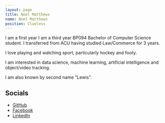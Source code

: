 ```yaml
---
layout: page
title: Noel Matthews
name: Noel Matthews
position: Clueless
---
```


I am a first year I am a third year BP094 Bachelor of Computer Science student. I transferred from ACU having studied Law/Commerce for 3 years.

I love playing and watching sport, particularly hockey and footy.

I am interested in data science, machine learning, artificial intelligence and object/video tracking.

I am also known by second name "Lewis".

## Socials
 - [GitHub](https://github.com/s3860249RMIT)
 - [Facebook](https://www.facebook.com/lewie.matthews)
 - [LinkedIn](https://www.linkedin.com/in/lewis-matthews-47615875/)
